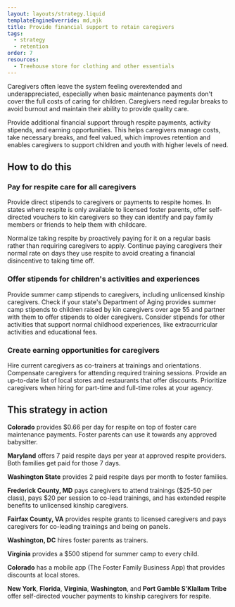 ```yaml
---
layout: layouts/strategy.liquid
templateEngineOverride: md,njk
title: Provide financial support to retain caregivers
tags:
  - strategy
  - retention
order: 7
resources:
  - Treehouse store for clothing and other essentials
---
```

Caregivers often leave the system feeling overextended and underappreciated, especially when basic maintenance payments don't cover the full costs of caring for children. Caregivers need regular breaks to avoid burnout and maintain their ability to provide quality care.

Provide additional financial support through respite payments, activity stipends, and earning opportunities. This helps caregivers manage costs, take necessary breaks, and feel valued, which improves retention and enables caregivers to support children and youth with higher levels of need.

## How to do this

### Pay for respite care for all caregivers

Provide direct stipends to caregivers or payments to respite homes. In states where respite is only available to licensed foster parents, offer self-directed vouchers to kin caregivers so they can identify and pay family members or friends to help them with childcare. 

Normalize taking respite by proactively paying for it on a regular basis rather than requiring caregivers to apply. Continue paying caregivers their normal rate on days they use respite to avoid creating a financial disincentive to taking time off.

### Offer stipends for children's activities and experiences

Provide summer camp stipends to caregivers, including unlicensed kinship caregivers. Check if your state's Department of Aging provides summer camp stipends to children raised by kin caregivers over age 55 and partner with them to offer stipends to older caregivers. Consider stipends for other activities that support normal childhood experiences, like extracurricular activities and educational fees.

### Create earning opportunities for caregivers

Hire current caregivers as co-trainers at trainings and orientations. Compensate caregivers for attending required training sessions. Provide an up-to-date list of local stores and restaurants that offer discounts. Prioritize caregivers when hiring for part-time and full-time roles at your agency.

## This strategy in action

**Colorado** provides $0.66 per day for respite on top of foster care maintenance payments. Foster parents can use it towards any approved babysitter.

**Maryland** offers 7 paid respite days per year at approved respite providers. Both families get paid for those 7 days.

**Washington State** provides 2 paid respite days per month to foster families.

**Frederick County, MD** pays caregivers to attend trainings ($25-50 per class), pays $20 per session to co-lead trainings, and has extended respite benefits to unlicensed kinship caregivers.

**Fairfax County, VA** provides respite grants to licensed caregivers and pays caregivers for co-leading trainings and being on panels.

**Washington, DC** hires foster parents as trainers.

**Virginia** provides a $500 stipend for summer camp to every child.

**Colorado** has a mobile app (The Foster Family Business App) that provides discounts at local stores.

**New York**, **Florida**, **Virginia**, **Washington**, and **Port Gamble S’Klallam Tribe** offer self-directed voucher payments to kinship caregivers for respite.
